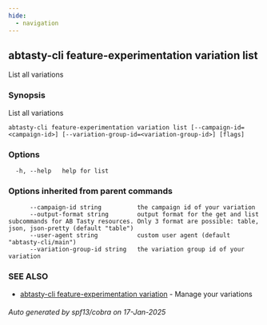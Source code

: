 ```yaml
---
hide:
  - navigation
---
```

## abtasty-cli feature-experimentation variation list

List all variations

### Synopsis

List all variations

```
abtasty-cli feature-experimentation variation list [--campaign-id=<campaign-id>] [--variation-group-id=<variation-group-id>] [flags]
```

### Options

```
  -h, --help   help for list
```

### Options inherited from parent commands

```
      --campaign-id string          the campaign id of your variation
      --output-format string        output format for the get and list subcommands for AB Tasty resources. Only 3 format are possible: table, json, json-pretty (default "table")
      --user-agent string           custom user agent (default "abtasty-cli/main")
      --variation-group-id string   the variation group id of your variation
```

### SEE ALSO

* [abtasty-cli feature-experimentation variation](abtasty-cli_feature-experimentation_variation.md)	 - Manage your variations

###### Auto generated by spf13/cobra on 17-Jan-2025
